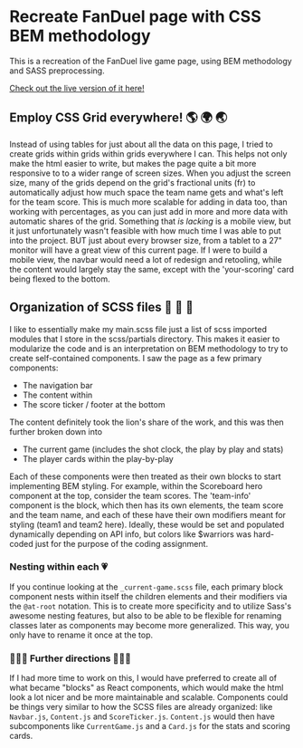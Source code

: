 # Recreate FanDuel page with CSS BEM methodology

This is a recreation of the FanDuel live game page, using BEM methodology and SASS preprocessing.  

[Check out the live version of it here!](https://s3-us-west-2.amazonaws.com/fanduel-challenge/index.html)

## Employ CSS Grid everywhere! 🌎 🌍 🌏

Instead of using tables for just about all the data on this page, I tried to create grids within grids within grids everywhere I can.  This helps not only make the html easier to write, but makes the page quite a bit more responsive to to a wider range of screen sizes.  When you adjust the screen size, many of the grids depend on the grid's fractional units (fr) to automatically adjust how much space the team name gets and what's left for the team score.  This is much more scalable for adding in data too, than working with percentages, as you can just add in more and more data with automatic shares of the grid.  Something that *is lacking* is a mobile view, but it just unfortunately wasn't feasible with how much time I was able to put into the project.  BUT just about every browser size, from a tablet to a 27" monitor will have a great view of this current page.  If I were to build a mobile view, the navbar would need a lot of redesign and retooling, while the content would largely stay the same, except with the 'your-scoring' card being flexed to the bottom.



## Organization of SCSS files 🏣 🏣 🏣 

I like to essentially make my main.scss file just a list of scss imported modules that I store in the scss/partials directory.  This makes it easier to modularize the code and is an interpretation on BEM methodology to try to create self-contained components.  I saw the page as a few primary components:
* The navigation bar
* The content within
* The score ticker / footer at the bottom

The content definitely took the lion's share of the work, and this was then further broken down into
* The current game (includes the shot clock, the play by play and stats)
* The player cards within the play-by-play

Each of these components were then treated as their own blocks to start implementing BEM styling.  For example, within the Scoreboard hero component at the top, consider the team scores.  The 'team-info' component is the block, which then has its own elements, the team score and the team name, and each of these have their own modifiers meant for styling (team1 and team2 here).  Ideally, these would be set and populated dynamically depending on API info, but colors like $warriors was hard-coded just for the purpose of the coding assignment.

### Nesting within each 💗

If you continue looking at the ```_current-game.scss``` file, each primary block component nests within itself the children elements and their modifiers via the ```@at-root``` notation.  This is to create more specificity and to utilize Sass's awesome nesting features, but also to be able to be flexible for renaming classes later as components may become more generalized.  This way, you only have to rename it once at the top.

### 🚀🚀🚀 Further directions 🚀🚀🚀

If I had more time to work on this, I would have preferred to create all of what became "blocks" as React components, which would make the html look a lot nicer and be more maintainable and scalable. Components could be things very similar to how the SCSS files are already organized: like ```Navbar.js```, ```Content.js``` and ```ScoreTicker.js```.  ```Content.js``` would then have subcomponents like ```CurrentGame.js``` and a ```Card.js``` for the stats and scoring cards.